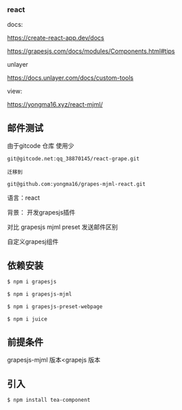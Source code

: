 ### react
docs:

https://create-react-app.dev/docs

https://grapesjs.com/docs/modules/Components.html#tips

unlayer

https://docs.unlayer.com/docs/custom-tools

view:

https://yongma16.xyz/react-mjml/

## 邮件测试
由于gitcode 仓库 使用少
```
git@gitcode.net:qq_38870145/react-grape.git

迁移到

git@github.com:yongma16/grapes-mjml-react.git
```



语言：react

背景： 开发grapesjs插件

对比 grapesjs mjml preset 发送邮件区别

自定义grapesj组件

## 依赖安装

```bash
$ npm i grapesjs
```

```bash
$ npm i grapesjs-mjml
```

```bash
$ npm i grapesjs-preset-webpage
```

```bash
$ npm i juice
```

## 前提条件

grapesjs-mjml 版本<grapejs 版本

## 引入
```bash
$ npm install tea-component
```
